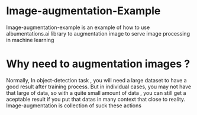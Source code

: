 # Image-augmentation-Example

Image-augmentation-example is an example of how to use albumentations.ai library to augmentation image to serve image processing in machine learning

# Why need to augmentation images ?
Normally, In object-detection task , you will need a large dataset to have a good result after training process. But in individual cases, you may not have that large of data, so with a quite small amount of data , you can still get a aceptable result if you put that datas in many context that close to reality. Image-augmentation is collection of suck these actions
